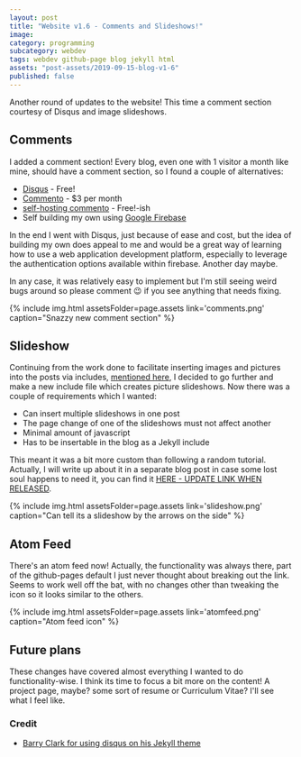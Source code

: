 ```yaml
---
layout: post
title: "Website v1.6 - Comments and Slideshows!"
image:
category: programming
subcategory: webdev
tags: webdev github-page blog jekyll html
assets: "post-assets/2019-09-15-blog-v1-6"
published: false
---
```


Another round of updates to the website! This time a comment section courtesy of Disqus and image slideshows.

## Comments
I added a comment section! Every blog, even one with 1 visitor a month like mine, should have a comment section, so I found a couple of alternatives:
- [Disqus](disqus.com) - Free!
- [Commento](https://commento.io/) - $3 per month
- [self-hosting commento](https://docs.commento.io/installation/self-hosting/) - Free!-ish
- Self building my own using [Google Firebase](https://firebase.google.com)

In the end I went with Disqus, just because of ease and cost, but the idea of building my own does appeal to me and would be a great way of learning how to use a web application development platform, especially to leverage the authentication options available within firebase. Another day maybe.

In any case, it was relatively easy to implement but I'm still seeing weird bugs around so please comment :wink: if you see anything that needs fixing.

{% include img.html assetsFolder=page.assets link='comments.png' caption="Snazzy new comment section" %}

## Slideshow

Continuing from the work done to facilitate inserting images and pictures into the posts via includes, [mentioned here]({{site.url}}/2019/08/02/blog-v1-5/#pictures-and-downloads), I decided to go further and make a new include file which creates picture slideshows. Now there was a couple of requirements which I wanted:
- Can insert multiple slideshows in one post
- The page change of one of the slideshows must not affect another
- Minimal amount of javascript
- Has to be insertable in the blog as a Jekyll include

This meant it was a bit more custom than following a random tutorial. Actually, I will write up about it in a separate blog post in case some lost soul happens to need it, you can find it [HERE - UPDATE LINK WHEN RELEASED]().

{% include img.html assetsFolder=page.assets link='slideshow.png' caption="Can tell its a slideshow by the arrows on the side" %}

## Atom Feed
There's an atom feed now! Actually, the functionality was always there, part of the github-pages default I just never thought about breaking out the link. Seems to work well off the bat, with no changes other than tweaking the icon so it looks similar to the others.

{% include img.html assetsFolder=page.assets link='atomfeed.png' caption="Atom feed icon" %}

## Future plans
These changes have covered almost everything I wanted to do functionality-wise. I think its time to focus a bit more on the content! A project page, maybe? some sort of resume or Curriculum Vitae? I'll see what I feel like.

### Credit
- [Barry Clark for using disqus on his Jekyll theme](https://github.com/barryclark/jekyll-now)
